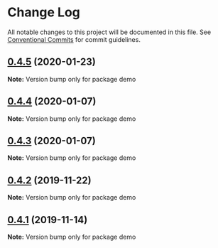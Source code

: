 # Change Log

All notable changes to this project will be documented in this file.
See [Conventional Commits](https://conventionalcommits.org) for commit guidelines.

## [0.4.5](https://github.com/Astrocoders/reform/compare/demo@0.4.4...demo@0.4.5) (2020-01-23)

**Note:** Version bump only for package demo





## [0.4.4](https://github.com/Astrocoders/reform/compare/demo@0.4.3...demo@0.4.4) (2020-01-07)

**Note:** Version bump only for package demo





## [0.4.3](https://github.com/Astrocoders/reform/compare/demo@0.4.2...demo@0.4.3) (2020-01-07)

**Note:** Version bump only for package demo





## [0.4.2](https://github.com/Astrocoders/reform/compare/demo@0.4.1...demo@0.4.2) (2019-11-22)

**Note:** Version bump only for package demo





## [0.4.1](https://github.com/Astrocoders/reform/compare/demo@0.4.0...demo@0.4.1) (2019-11-14)

**Note:** Version bump only for package demo
